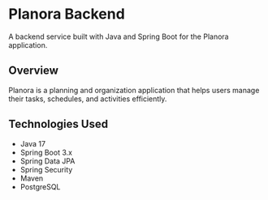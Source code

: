 # Planora Backend

A backend service built with Java and Spring Boot for the Planora application.

## Overview

Planora is a planning and organization application that helps users manage their tasks, schedules, and activities efficiently.

## Technologies Used

- Java 17
- Spring Boot 3.x
- Spring Data JPA
- Spring Security
- Maven
- PostgreSQL
